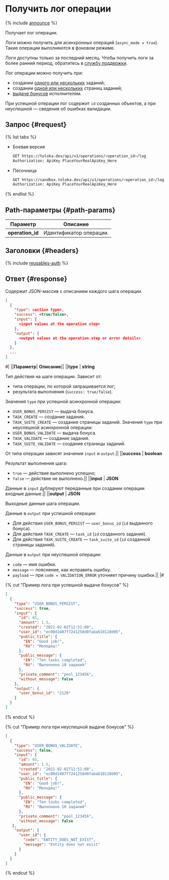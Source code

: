 # Получить лог операции

{% include [announce](../_includes/announce.md) %}

Получает лог операции.

Логи можно получить для асинхронных операций (`async_mode = true`). Такие операции выполняются в фоновом режиме.

Логи доступны только за последний месяц. Чтобы получить логи за более ранний период, обратитесь в [службу поддержки](../../guide/troubleshooting/support.md).

Лог операции можно получить при:

- создании [одного или нескольких](create-task.md) заданий;
- создании [одной или нескольких](create-task-suite.md) страниц заданий;
- [выдаче бонусов](create-bonus.md) исполнителям.

При успешной операции лог содержит `id` созданных объектов, а при неуспешной — сведения об ошибках валидации.

## Запрос {#request}

{% list tabs %}

- Боевая версия

    ```bash
    GET https://toloka.dev/api/v1/operations/<operation_id>/log
    Authorization: ApiKey PlaceYourRealApiKey_Here
    ```

- Песочница

    ```bash
    GET https://sandbox.toloka.dev/api/v1/operations/<operation_id>/log
    Authorization: ApiKey PlaceYourRealApiKey_Here
    ```

{% endlist %}
## Path-параметры {#path-params}

Параметр | Описание
----- | -----
**operation_id** | Идентификатор операции.

## Заголовки {#headers}

{% include [reusables-auth](../_includes/reusables/id-reusables/auth.md) %}

## Ответ {#response}

Содержит JSON-массив с описанием каждого шага операции.

```json
[
  {
    "type": <action type>,
    "success": <true/false>,
    "input": {
      <input values at the operation step>
    },
    "output": {
      <output values at the operation step or error details>
    }
  },
  ...
]
```

#|
||**Параметр**| **Описание**||
||**type** | **string**

Тип действия на шаге операции. Зависит от:

- типа операции, по которой запрашивается лог;
- результата выполнения (`success: true/false`).

Значения `type` при успешной асинхронной операции:

- `USER_BONUS_PERSIST` — выдача бонуса.
- `TASK_CREATE` — создание задания.
- `TASK_SUITE_CREATE` — создание страницы заданий.
Значения `type` при неуспешной асинхронной операции:
- `USER_BONUS_VALIDATE` — выдача бонуса.
- `TASK_VALIDATE` — создание задания.
- `TASK_SUITE_VALIDATE` — создание страницы заданий.

От типа операции зависят значения `input` и `output`.||
||**success** | **boolean**

Результат выполнения шага:

- `true` — действие выполнено успешно;
- `false` — действие не выполнено.||
||**input** | **JSON**

Данные в `input` дублируют переданные при создании операции входные данные.||
||**output** | **JSON**

Выходные данные шага операции.

Данные в `output` при успешной операции:

- Для действия `USER_BONUS_PERSIST` — `user_bonus_id` (`id` выданного бонуса).
- Для действия `TASK_CREATE` — `task_id` (`id` созданного задания).
- Для действия `TASK_SUITE_CREATE` — `task_suite_id` (`id` созданной страницы заданий).

Данные в `output` при неуспешной операции:

- `code` — имя ошибки.
- `message` — пояснение, как исправить ошибку.
- `payload` — при `code = VALIDATION_ERROR` уточняет причину ошибки.||
|#

{% cut "Пример лога при успешной выдаче бонусов" %}

```json
[
  {
    "type": "USER_BONUS_PERSIST",
    "success": true,
    "input": {
      "id": 65,
      "amount": 1.5,
      "created": "2021-02-02T12:51:00",
      "user_id": "ec00d2407f7241258d0faba610110d95",
      "public_title": {
        "EN": "Good job!",
        "RU": "Молодец!"
      },
      "public_message": {
        "EN": "Ten tasks completed",
        "RU": "Выполнено 10 заданий"
      },
      "private_comment": "pool_123456",
      "without_message": false
    },
    "output": {
      "user_bonus_id": "2128"
    }
  }
]
```

{% endcut %}

{% cut "Пример лога при неуспешной выдаче бонусов" %}

```json
[
  {
    "type": "USER_BONUS_VALIDATE",
    "success": false,
    "input": {
      "id": 65,
      "amount": 1.5,
      "created": "2021-02-02T12:51:00",
      "user_id": "ec00d2407f7241258d0faba610110d95",
      "public_title": {
        "EN": "Good job!",
        "RU": "Молодец!"
      },
      "public_message": {
        "EN": "Ten tasks completed",
        "RU": "Выполнено 10 заданий"
      },
      "private_comment": "pool_123456",
      "without_message": false
   },
    "output": {
      "user_id": {
        "code": "ENTITY_DOES_NOT_EXIST",
        "message": "Entity does not exist"
      }
    }
  }
]
```

{% endcut %}